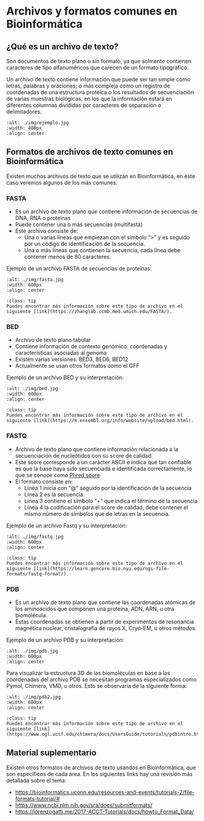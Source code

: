 # Archivos y formatos comunes en Bioinformática

<div id="seccion4_1_1"/>

## ¿Qué es un archivo de texto?
Son documentos de texto plano o sin formato, ya que solmente contienen caracteres de tipo alfanuméricos que carecen de un formato tipográfico.

Un archivo de texto contiene información que puede ser tan simple como letras, palabras y oraciones; o más compleja como un registro de coordenadas de una estructura proteica o los resultados de secuenciación de varias muestras biológicas, en los que la información estará en diferentes columnas divididas por caracteres de separación o delimitadores.

```{image} ./img/ejemplo.jpg
:alt: ./img/ejemplo.jpg
:width: 400px
:align: center
```

<div id="seccion4_1_2"/>

## Formatos de archivos de texto comunes en Bioinformática
Existen muchos archivos de texto que se utilizan en Bioinformática, en este caso veremos algunos de los más comunes. 

<div id="seccion4_1_2_1"/>

### FASTA
- Es un archivo de texto plano que contiene información de secuencias de DNA, RNA o proteínas
- Puede contener una o más secuencias (multifasta)
- Este archivo consiste de:
    - Una o varias líneas que empiezan con el símbolo “>” y es seguido por un código de identificación de la secuencia.
    - Una o más líneas que contienen la secuencia, cada línea debe contener menos de 80 caracteres.
    
Ejemplo de un archivo FASTA de secuencias de proteínas: 

```{image} ./img/fasta.jpg
:alt: ./img/fasta.jpg
:width: 600px
:align: center
```

```{admonition} Tip
:class: tip
Puedes encontrar más información sobre este tipo de archivo en el siguiente [link](https://zhanglab.ccmb.med.umich.edu/FASTA/). 
```

<div id="seccion4_1_2_2"/>

### BED
- Archivo de texto plano tabular
- Contiene información de contexto genómico: coordenadas y características asociadas al genoma
- Existen varias versiones: BED3, BED6, BED12
- Actualmente se usan otros formatos como el GFF

Ejemplo de un archivo BED y su interpretación: 

```{image} ./img/bed.jpg
:alt: ./img/bed.jpg
:width: 600px
:align: center
```

```{admonition} Tip
:class: tip
Puedes encontrar más información sobre este tipo de archivo en el siguiente [link](https://m.ensembl.org/info/website/upload/bed.html).
``` 

<div id="seccion4_1_2_3"/>

### FASTQ
- Archivo de texto plano que contiene información relacionada a la secuenciación de nucleótidos con su score de calidad
- Este score corresponde a un carácter ASCII e indica qué tan confiable es que la base haya sido secuenciada e identificada correctamente, lo que se conoce como [Phred score](https://en.wikipedia.org/wiki/Phred_quality_score)
- El formato consiste en:
    - Línea 1 inicia con “@” seguido por la identificación de la secuencia
    - Línea 2 es la secuencia.
    - Línea 3 contiene el símbolo “+” que indica el término de la secuencia
    - Línea 4 la codificación para el score de calidad, debe contener el mismo número de símbolos que de letras en la secuencia. 

Ejemplo de un archivo Fastq y su interpretación: 

```{image} ./img/fastq.jpg
:alt: ./img/fastq.jpg
:width: 600px
:align: center
```

```{admonition} Tip
:class: tip
Puedes encontrar más información sobre este tipo de archivo en el siguiente [link](https://learn.gencore.bio.nyu.edu/ngs-file-formats/fastq-format/). 
``` 

<div id="seccion4_1_2_4"/>

### PDB
- Es un archivo de texto plano que contiene las coordenadas atómicas de los aminoácidos que componen una proteína, ADN, ARN, u otra biomolécula.
- Estas coordenadas se obtienen a partir de experimentos de resonancia magnética nuclear, cristalografía de rayos X, Cryo-EM, u otros métodos. 

Ejemplo de un archivo PDB y su interpretación: 

```{image} ./img/pdb.jpg
:alt: ./img/pdb.jpg
:width: 600px
:align: center
```

Para visualizar la estructura 3D de las biomoléculas en base a las coordenadas del archivo PDB se necesitan programas especializados como Pymol, Chimera, VMD, u otros. Esto se observaría de la siguiente forma: 

```{image} ./img/pdb2.jpg
:alt: ./img/pdb2.jpg
:width: 600px
:align: center
```

```{admonition} Tip
:class: tip
Puedes encontrar más información sobre este tipo de archivo en el siguiente [link](https://www.cgl.ucsf.edu/chimera/docs/UsersGuide/tutorials/pdbintro.html). 
``` 

<div id="seccion4_1_3"/>

## Material suplementario

Existen otros formatos de archivos de texto usandos en Bioinformática, que son específicos de cada área. En los siguientes links hay una revisión más detallada sobre el tema: 

* <https://bioinformatics.uconn.edu/resources-and-events/tutorials-2/file-formats-tutorial/#>
* <https://www.ncbi.nlm.nih.gov/sra/docs/submitformats/>
* <https://lorenzogatti.me/2017-ACGT-Tutorials/docs/howto_Format_Data/>
